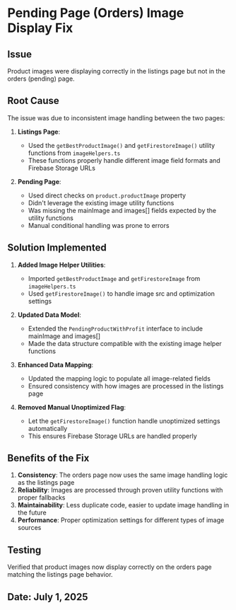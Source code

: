 # Pending Page (Orders) Image Display Fix

## Issue

Product images were displaying correctly in the listings page but not in the orders (pending) page.

## Root Cause

The issue was due to inconsistent image handling between the two pages:

1. **Listings Page**:

   - Used the `getBestProductImage()` and `getFirestoreImage()` utility functions from `imageHelpers.ts`
   - These functions properly handle different image field formats and Firebase Storage URLs

2. **Pending Page**:
   - Used direct checks on `product.productImage` property
   - Didn't leverage the existing image utility functions
   - Was missing the mainImage and images[] fields expected by the utility functions
   - Manual conditional handling was prone to errors

## Solution Implemented

1. **Added Image Helper Utilities**:

   - Imported `getBestProductImage` and `getFirestoreImage` from `imageHelpers.ts`
   - Used `getFirestoreImage()` to handle image src and optimization settings

2. **Updated Data Model**:

   - Extended the `PendingProductWithProfit` interface to include mainImage and images[]
   - Made the data structure compatible with the existing image helper functions

3. **Enhanced Data Mapping**:

   - Updated the mapping logic to populate all image-related fields
   - Ensured consistency with how images are processed in the listings page

4. **Removed Manual Unoptimized Flag**:
   - Let the `getFirestoreImage()` function handle unoptimized settings automatically
   - This ensures Firebase Storage URLs are handled properly

## Benefits of the Fix

1. **Consistency**: The orders page now uses the same image handling logic as the listings page
2. **Reliability**: Images are processed through proven utility functions with proper fallbacks
3. **Maintainability**: Less duplicate code, easier to update image handling in the future
4. **Performance**: Proper optimization settings for different types of image sources

## Testing

Verified that product images now display correctly on the orders page matching the listings page behavior.

## Date: July 1, 2025
